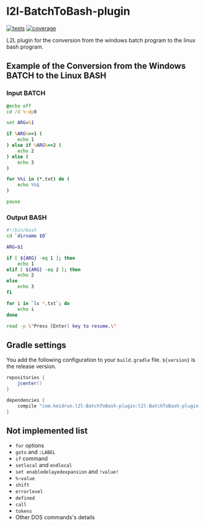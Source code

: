 # l2l-BatchToBash-plugin

[![tests][tests]][tests-url]
[![coverage][cover]][cover-url]

L2L plugin for the conversion from the windows batch program to the linux bash program.

## Example of the Conversion from the Windows BATCH to the Linux BASH

### Input BATCH

```bat
@echo off
cd /d %~dp0

set ARG=%1

if %ARG%==1 (
    echo 1
) else if %ARG%==2 (
    echo 2
) else (
    echo 3
)

for %%i in (*.txt) do (
    echo %%i
)

pause
```

### Output BASH

```bash
#!/bin/bash
cd `dirname $0`

ARG=$1

if [ ${ARG} -eq 1 ]; then
    echo 1
elif [ ${ARG} -eq 2 ]; then
    echo 2
else
    echo 3
fi

for i in `ls *.txt`; do
    echo i
done

read -p \"Press [Enter] key to resume.\"
```

## Gradle settings

You add the following configuration to your `build.gradle` file. `${version}` is the release version.

```groovy
repositories {
    jcenter()
}

dependencies {
    compile "com.keidrun.l2l-BatchToBash-plugin:l2l-BatchToBash-plugin:${version}"
}
```

## Not implemented list

- `for` options
- `goto` and `:LABEL`
- `if` command
- `setlocal` and `endlocal`
- `set enabledelayedexpansion` and `!value!`
- `%~value`
- `shift`
- `errorlevel`
- `defined`
- `call`
- `tokens`
- Other DOS commands's details

[tests]:https://travis-ci.org/keidrun/l2l-BatchToBash-plugin.svg?branch=master
[tests-url]:https://travis-ci.org/keidrun/l2l-BatchToBash-plugin

[cover]:https://codecov.io/gh/keidrun/l2l-BatchToBash-plugin/branch/master/graph/badge.svg
[cover-url]:https://codecov.io/gh/keidrun/l2l-BatchToBash-plugin